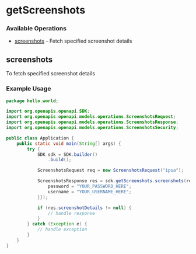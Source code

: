 # getScreenshots

### Available Operations

* [screenshots](#screenshots) - Fetch specified screenshot details

## screenshots

To fetch specified screenshot details

### Example Usage

```java
package hello.world;

import org.openapis.openapi.SDK;
import org.openapis.openapi.models.operations.ScreenshotsRequest;
import org.openapis.openapi.models.operations.ScreenshotsResponse;
import org.openapis.openapi.models.operations.ScreenshotsSecurity;

public class Application {
    public static void main(String[] args) {
        try {
            SDK sdk = SDK.builder()
                .build();

            ScreenshotsRequest req = new ScreenshotsRequest("ipsa");            

            ScreenshotsResponse res = sdk.getScreenshots.screenshots(req, new ScreenshotsSecurity("delectus", "tempora") {{
                password = "YOUR_PASSWORD_HERE";
                username = "YOUR_USERNAME_HERE";
            }});

            if (res.screenshotDetails != null) {
                // handle response
            }
        } catch (Exception e) {
            // handle exception
        }
    }
}
```
